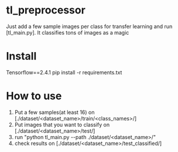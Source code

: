 # tl_preprocessor
Just add a few sample images per class for transfer learning and run [tl_main.py]. It classifies tons of images as a magic

# Install
Tensorflow==2.4.1
pip install -r requirements.txt

# How to use
1. Put a few samples(at least 16) on [./dataset/<dataset_name>/train/<class_names>/]
2. Put images that you want to classify on [./dataset/<dataset_name>/test/]
3. run "python tl_main.py --path ./dataset/<dataset_name>/"
4. check results on [./dataset/<dataset_name>/test_classified/]